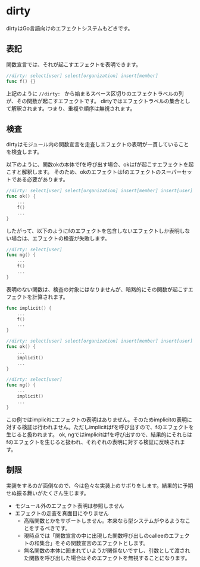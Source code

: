 # dirty

dirtyはGo言語向けのエフェクトシステムもどきです。

## 表記

関数宣言では、それが起こすエフェクトを表明できます。

```go
//dirty: select[user] select[organization] insert[member]
func f() {}
```

上記のように `//dirty: ` から始まるスペース区切りのエフェクトラベルの列が、その関数が起こすエフェクトです。
dirtyではエフェクトラベルの集合として解釈されます。つまり、重複や順序は無視されます。

## 検査

dirtyはモジュール内の関数宣言を走査しエフェクトの表明が一貫していることを検査します。

以下のように、関数okの本体でfを呼び出す場合、okはfが起こすエフェクトを起こすと解釈します。
そのため、okのエフェクトはfのエフェクトのスーパーセットである必要があります。

```go
//dirty: select[user] select[organization] insert[member] insert[user]
func ok() {
	...
	f()
	...
}
```

したがって、以下のようにfのエフェクトを包含しないエフェクトしか表明しない場合は、エフェクトの検査が失敗します。

```go
//dirty: select[user]
func ng() {
	...
	f()
	...
}
```

表明のない関数は、検査の対象にはなりませんが、暗黙的にその関数が起こすエフェクトを計算されます。

```go
func implicit() {
	...
	f()
	...
}

//dirty: select[user] select[organization] insert[member] insert[user]
func ok() {
	...
	implicit()
	...
}

//dirty: select[user]
func ng() {
	...
	implicit()
	...
}
```

この例ではimplicitにエフェクトの表明はありません。そのためimplicitの表明に対する検証は行われません。ただしimplicitはfを呼び出すので、fのエフェクトを生じると扱われます。
ok, ngではimplicitはfを呼び出すので、結果的にそれらはfのエフェクトを生じると扱われ、それぞれの表明に対する検証に反映されます。

## 制限

実装をするのが面倒なので、今は色々な実装上のサボりをします。結果的に予期せぬ振る舞いがたくさん生じます。

- モジュール外のエフェクト表明は参照しません
- エフェクトの走査を真面目にやりません
  - 高階関数とかをサポートしません。本来なら型システムがやるようなことをするべきです。
  - 現時点では「関数宣言の中に出現した関数呼び出しのcalleeのエフェクトの和集合」をその関数宣言のエフェクトとします。
  - 無名関数の本体に囲まれていようが関係ないですし、引数として渡された関数を呼び出した場合はそのエフェクトを無視することになります。
